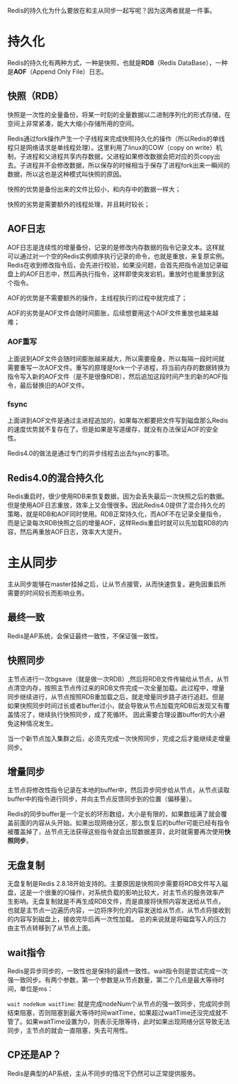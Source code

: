 Redis的持久化为什么要放在和主从同步一起写呢？因为这两者就是一件事。

# 持久化

Redis的持久化有两种方式，一种是快照，也就是**RDB**（Redis DataBase），一种是**AOF**（Append Only File）日志。

## **快照（RDB）**

快照是一次性的全量备份，将某一时刻的全量数据以二进制序列化的形式存储，在空间上非常紧凑，能大大缩小存储所用的空间。

Redis通过fork操作产生一个子线程来完成快照持久化的操作（所以Redis的单线程只是网络请求是单线程处理）。这里利用了linux的COW（copy on write）机制，子进程和父进程共享内存数据，父进程如果修改数据会把对应的页copy出去。子进程并不会修改数据，所以保存的时候相当于保存了进程fork出来一瞬间的数据，所以这也是这种模式叫快照的原因。

快照的优势是备份出来的文件比较小，和内存中的数据一样大；

快照的劣势是需要额外的线程处理，并且耗时较长；

## AOF日志

AOF日志是连续性的增量备份，记录的是修改内存数据的指令记录文本。这样就可以通过对一个空的Redis实例顺序执行记录的命令，也就是重放，来复原实例。Redis在收到修改指令后，会先进行校验，如果没问题，会首先把指令追加记录磁盘上的AOF日志中，然后再执行指令，这样即使突发宕机，重放时也能重放到这个指令。

AOF的优势是不需要额外的操作，主线程执行的过程中就完成了；

AOF的劣势是AOF文件会随时间膨胀，后续想要用这个AOF文件重放也越来越难；

### AOF重写

上面说到AOF文件会随时间膨胀越来越大，所以需要瘦身，所以每隔一段时间就需要重写一次AOF文件。重写的原理是fork一个子进程，将当前内存的数据转换为指令写入新的AOF文件（是不是很像RDB），然后追加这段时间产生的新的AOF指令，最后替换旧的AOF文件。

### fsync

上面讲到AOF文件是通过主进程追加的，如果每次都要把文件写到磁盘那么Redis的速度优势就不复存在了。但是如果是写道缓存，就没有办法保证AOF的安全性。

Redis4.0的做法是通过专门的异步线程去出去fsync的事项。

## Redis4.0的混合持久化

Redis重启时，很少使用RDB来恢复数据，因为会丢失最后一次快照之后的数据。但是使用AOF日志重放，效率上又会慢很多。因此Redis4.0提供了混合持久化的策略，就是RDB和AOF同时使用。RDB正常持久化，而AOF不在记录全量指令，而是记录每次RDB快照之后的增量AOF，这样Redis重启时就可以先加载RDB的内容，然后再重放AOF日志，效率大大提升。

# 主从同步

主从同步能够在master挂掉之后，让从节点接管，从而快速恢复。避免因重启所需要的时间较长而影响业务。

## **最终一致**

Redis是AP系统，会保证最终一致性，不保证强一致性。

## **快照同步**

主节点进行一次bgsave（就是做一次RDB）,然后将RDB文件传输给从节点，从节点清空内存，按照主节点传过来的RDB文件完成一次全量加载。此过程中，增量同步继续进行，从节点按照RDB重加载之后，就走增量同步路子进行追赶。但是如果快照同步时间过长或者buffer过小，就会导致从节点加载完RDB后发现又有覆盖情况了，继续执行快照同步，成了死循环。  因此需要合理设置buffer的大小避免这种情况发生。

当一个新节点加入集群之后，必须先完成一次快照同步，完成之后才能继续走增量同步。

## **增量同步**

主节点将修改性指令记录在本地的buffer中，然后异步同步给从节点，从节点读取buffer中的指令进行同步，并向主节点反馈同步到的位置（偏移量）。

Redis的同步buffer是一个定长的环形数组，大小是有限的，如果数组满了就会覆盖前面的内容从头开始。如果出现网络分区，那么恢复后的buffer可能已经有指令被覆盖掉了，丛节点无法获得这些指令就会出现数据差异，此时就需要再次使用**快照同步**。

## 无盘复制

无盘复制是Redis 2.8.18开始支持的。主要原因是快照同步需要将RDB文件写入磁盘，这是一个很重的IO操作，对系统负载的影响比较大，对主节点的服务效率产生影响。无盘复制就是不再生成RDB文件，而是直接将快照内容发送给从节点，也就是主节点一边遍历内容，一边将序列化的内容发送给从节点，从节点将接收到的内容写到磁盘上，接收完毕后再一次性加载。 总的来说就是将磁盘写入的压力由主节点转移到了从节点上面。

## wait指令

Redis是异步同步的，一致性也是保持的最终一致性。wait指令则是尝试完成一次强一致同步。有两个参数，第一个参数是从节点数量，第二个几点是最大等待时间，单位是ms：

`wait nodeNum waitTime`: 就是完成nodeNum个从节点的强一致同步，完成同步则结束阻塞，否则阻塞到最大等待时间waitTime，如果超过waitTime还没完成就不管了。如果waitTime设置为0，则表示无限等待，此时如果出现网络分区导致无法同步，主节点的就会一直阻塞，失去可用性。

## CP还是AP？

Redis是典型的AP系统，主从不同步的情况下仍然可以正常提供服务。